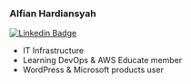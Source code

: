 ### Alfian Hardiansyah

[![Linkedin Badge](https://img.shields.io/badge/-Linkedin-blue?style=flat&logo=Linkedin&logoColor=white&link=https://www.linkedin.com/in/alfianbob/)](https://www.linkedin.com/in/alfianbob/)

* IT Infrastructure
* Learning DevOps & AWS Educate member
* WordPress & Microsoft products user
